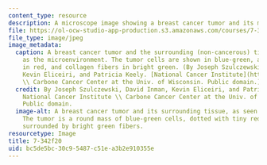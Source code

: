 ```yaml
---
content_type: resource
description: A microscope image showing a breast cancer tumor and its microenvironment.
file: https://ol-ocw-studio-app-production.s3.amazonaws.com/courses/7-342-the-seeds-and-the-soil-roles-of-tumor-heterogeneity-and-the-tumor-microenvironment-in-cancer-metastasis-fall-2020/bc5de5bc30c95487c51ea3b2e910355e_7-342f20.jpg
file_type: image/jpeg
image_metadata:
  caption: A breast cancer tumor and the surrounding (non-cancerous) tissue, known
    as the microenvironment. The tumor cells are shown in blue-green, along with macrophages
    in red, and collagen fibers in bright green. (By Joseph Szulczewski, David Inman,
    Kevin Eliceiri, and Patricia Keely. [National Cancer Institute](https://visualsonline.cancer.gov/details.cfm?imageid=10573)
    \\ Carbone Cancer Center at the Univ. of Wisconsin. Public domain.)
  credit: By Joseph Szulczewski, David Inman, Kevin Eliceiri, and Patricia Keely.
    National Cancer Institute \\ Carbone Cancer Center at the Univ. of Wisconsin.
    Public domain.
  image-alt: A breast cancer tumor and its surrounding tissue, as seen under a microscope.
    The tumor is a round mass of blue-green cells, dotted with tiny red circles, and
    surrounded by bright green fibers.
resourcetype: Image
title: 7-342f20
uid: bc5de5bc-30c9-5487-c51e-a3b2e910355e
---
```

